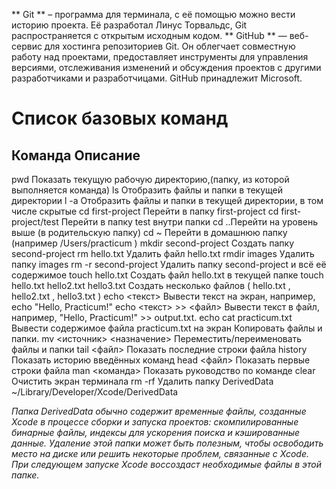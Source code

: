 ** Git ** – программа для терминала, с её помощью можно вести историю проекта. Её разработал Линус Торвальдс, Git распространяется с открытым исходным кодом.
** GitHub ** — веб-сервис для хостинга репозиториев Git. Он облегчает совместную работу над проектами, предоставляет инструменты для управления версиями, отслеживания изменений и обсуждения проектов с другими разработчиками и разработчицами. GitHub принадлежит Microsoft.
#   Список базовых команд
## Команда Описание
pwd Показать текущую рабочую директорию,(папку, из которой выполняется
команда)
ls Отобразить файлы и папки в текущей
директории
l -a Отобразить файлы и папки в текущей
директории, в том числе скрытые
cd first-project Перейти в папку first-project 
cd first-project/test Перейти в папку test внутри папки
cd ..Перейти на уровень выше (в
родительскую папку)
cd ~ Перейти в домашнюю папку (например
/Users/practicum )
mkdir second-project Создать папку second-project
rm hello.txt Удалить файл hello.txt
rmdir images Удалить папку images
rm -r second-project Удалить папку second-project и всё её
содержимое
touch hello.txt Создать файл hello.txt в текущей
папке
touch hello.txt hello2.txt hello3.txt Создать несколько файлов ( hello.txt ,
hello2.txt , hello3.txt )
echo <текст> Вывести текст на экран, например, echo
"Hello, Practicum!"
echo <текст> >> <файл>
Вывести текст в файл, например, "Hello, Practicum!" >> output.txt.
echo
cat practicum.txt Вывести содержимое файла
practicum.txt на экран
Копировать файлы и папки.
mv <источник> <назначение> Переместить/переименовать файлы и
папки
tail <файл> Показать последние строки файла
history Показать историю введённых команд
head <файл> Показать первые строки файла
man <команда> Показать руководство по команде
clear Очистить экран терминала
rm -rf Удалить папку DerivedData
~/Library/Developer/Xcode/DerivedData

*Папка DerivedData обычно содержит
временные файлы, созданные Xcode в
процессе сборки и запуска проектов:
скомпилированные бинарные файлы,
индексы для ускорения поиска и
кэшированные данные. Удаление этой
папки может быть полезным, чтобы
освободить место на диске или решить
некоторые проблем, связанные с Xcode.
При следующем запуске Xcode
воссоздаст необходимые файлы в этой
папке.*
